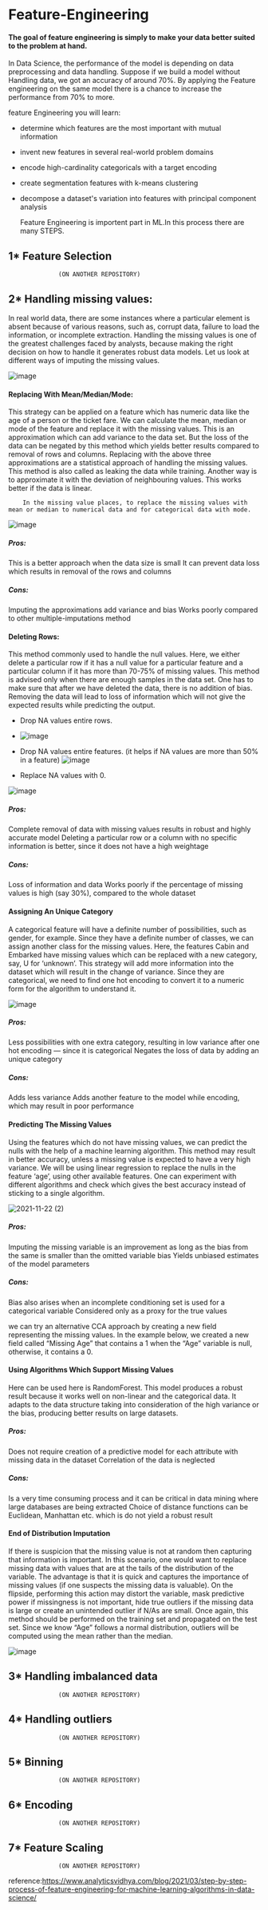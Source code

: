# Feature-Engineering
#### The goal of feature engineering is simply to make your data better suited to the problem at hand.
   In Data Science, the performance of the model is depending on data preprocessing and data handling. Suppose if we build a model without Handling data, we got an accuracy of around 70%. By applying the Feature engineering on the same model there is a chance to increase the performance from 70% to more.

  feature Engineering you will learn:
 - determine which features are the most important with mutual information
 - invent new features in several real-world problem domains
 - encode high-cardinality categoricals with a target encoding
 - create segmentation features with k-means clustering
 - decompose a dataset's variation into features with principal component analysis
     
     Feature Engineering is importent part in ML.In this process there are many STEPS.
  
  ## 1* Feature Selection
                  (ON ANOTHER REPOSITORY)
  ## 2* Handling missing values:
  
In real world data, there are some instances where a particular element is absent because of various reasons, such as, corrupt data, failure to load the information, or incomplete extraction. Handling the missing values is one of the greatest challenges faced by analysts, because making the right decision on how to handle it generates robust data models. Let us look at different ways of imputing the missing values.
     
![image](https://user-images.githubusercontent.com/83010684/142798630-9b918502-a85b-4138-bb4d-569e199da9cd.png)

  #### Replacing With Mean/Median/Mode:
  
This strategy can be applied on a feature which has numeric data like the age of a person or the ticket fare. We can calculate the mean, median or mode of the feature and replace it with the missing values. This is an approximation which can add variance to the data set. But the loss of the data can be negated by this method which yields better results compared to removal of rows and columns. Replacing with the above three approximations are a statistical approach of handling the missing values. This method is also called as leaking the data while training. Another way is to approximate it with the deviation of neighbouring values. This works better if the data is linear.  
  
        In the missing value places, to replace the missing values with mean or median to numerical data and for categorical data with mode.

  ![image](https://user-images.githubusercontent.com/83010684/142797825-0f8cac56-9a90-4729-b8ba-2b37847a69b5.png)
##### Pros:
This is a better approach when the data size is small
It can prevent data loss which results in removal of the rows and columns
##### Cons:
Imputing the approximations add variance and bias
Works poorly compared to other multiple-imputations method
  
 #### Deleting Rows:
  
This method commonly used to handle the null values. Here, we either delete a particular row if it has a null value for a particular feature and a particular column if it has more than 70-75% of missing values. This method is advised only when there are enough samples in the data set. One has to make sure that after we have deleted the data, there is no addition of bias. Removing the data will lead to loss of information which will not give the expected results while predicting the output.

- Drop NA values entire rows.
- ![image](https://user-images.githubusercontent.com/83010684/142797896-daa638fc-e279-4b44-afbb-30d49fc50612.png)

- Drop NA values entire features. (it helps if NA values are more than 50% in a feature)
 ![image](https://user-images.githubusercontent.com/83010684/142797966-a8213a36-44ab-4e07-a551-9bfe9a88c35f.png)

- Replace NA values with 0.
 
![image](https://user-images.githubusercontent.com/83010684/142797987-9077b003-9f76-47f7-97f8-68035e9f304d.png)


##### Pros:
Complete removal of data with missing values results in robust and highly accurate model
Deleting a particular row or a column with no specific information is better, since it does not have a high weightage
##### Cons:
Loss of information and data
Works poorly if the percentage of missing values is high (say 30%), compared to the whole dataset
       
#### Assigning An Unique Category

A categorical feature will have a definite number of possibilities, such as gender, for example. Since they have a definite number of classes, we can assign another class for the missing values. Here, the features Cabin and Embarked have missing values which can be replaced with a new category, say, U for ‘unknown’. This strategy will add more information into the dataset which will result in the change of variance. Since they are categorical, we need to find one hot encoding to convert it to a numeric form for the algorithm to understand it.

![image](https://user-images.githubusercontent.com/83010684/142799835-511f3a85-d4d5-4164-85e0-f2125d03de10.png)

 ##### Pros:
Less possibilities with one extra category, resulting in low variance after one hot encoding — since it is categorical
Negates the loss of data by adding an unique category
##### Cons:
Adds less variance
Adds another feature to the model while encoding, which may result in poor performance
#### Predicting The Missing Values

Using the features which do not have missing values, we can predict the nulls with the help of a machine learning algorithm. This method may result in better accuracy, unless a missing value is expected to have a very high variance. We will be using linear regression to replace the nulls in the feature ‘age’, using other available features. One can experiment with different algorithms and check which gives the best accuracy instead of sticking to a single algorithm.

![2021-11-22 (2)](https://user-images.githubusercontent.com/83010684/142806936-06367f33-947c-4c6f-8d6a-d4cdc0bad2fc.png)


##### Pros:
Imputing the missing variable is an improvement as long as the bias from the same is smaller than the omitted variable bias
Yields unbiased estimates of the model parameters
##### Cons:
Bias also arises when an incomplete conditioning set is used for a categorical variable
Considered only as a proxy for the true values

we can try an alternative CCA approach by creating a new field representing the missing values. In the example below, we created a new field called “Missing Age” that contains a 1 when the “Age” variable is null, otherwise, it contains a 0.
  
#### Using Algorithms Which Support Missing Values
Here can be used here is RandomForest. This model produces a robust result because it works well on non-linear and the categorical data. It adapts to the data structure taking into consideration of the high variance or the bias, producing better results on large datasets.
##### Pros:
Does not require creation of a predictive model for each attribute with missing data in the dataset
Correlation of the data is neglected
##### Cons:
Is a very time consuming process and it can be critical in data mining where large databases are being extracted
Choice of distance functions can be Euclidean, Manhattan etc. which is do not yield a robust result

#### End of Distribution Imputation
If there is suspicion that the missing value is not at random then capturing that information is important. In this scenario, one would want to replace missing data with values that are at the tails of the distribution of the variable. The advantage is that it is quick and captures the importance of missing values (if one suspects the missing data is valuable). On the flipside, performing this action may distort the variable, mask predictive power if missingness is not important, hide true outliers if the missing data is large or create an unintended outlier if N/As are small.  Once again, this method should be performed on the training set and propagated on the test set.  Since we know “Age” follows a normal distribution, outliers will be computed using the mean rather than the median.

![image](https://user-images.githubusercontent.com/83010684/142810027-00a56e8a-7cde-4da4-9b29-065be83b07b5.png)


  ## 3* Handling imbalanced data
                  (ON ANOTHER REPOSITORY)
  
  ## 4* Handling outliers
                  (ON ANOTHER REPOSITORY)
  
  ## 5* Binning
                  (ON ANOTHER REPOSITORY)
  
  ## 6* Encoding
                  (ON ANOTHER REPOSITORY)
  
  ## 7* Feature Scaling
                  (ON ANOTHER REPOSITORY)
  
  
  reference:https://www.analyticsvidhya.com/blog/2021/03/step-by-step-process-of-feature-engineering-for-machine-learning-algorithms-in-data-science/
